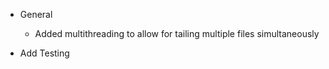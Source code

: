 * General
  * Added multithreading to allow for tailing multiple files simultaneously

* Add Testing
